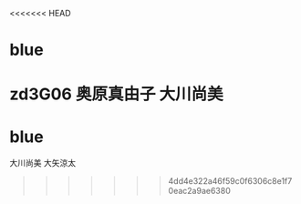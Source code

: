 <<<<<<< HEAD
# blue
zd3G06
奥原真由子
大川尚美
=======
# blue

大川尚美
大矢涼太
>>>>>>> 4dd4e322a46f59c0f6306c8e1f70eac2a9ae6380
